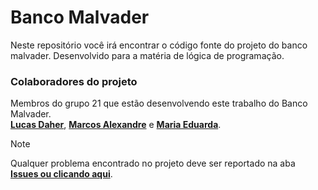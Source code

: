 # Banco Malvader

Neste repositório você irá encontrar o código fonte do projeto do banco malvader. Desenvolvido para a matéria de lógica
de programação.

### Colaboradores do projeto
Membros do grupo 21 que estão desenvolvendo este trabalho do Banco Malvader. <br>
[**Lucas Daher**](https://github.com/lucasdaher), [**Marcos Alexandre**](https://github.com/marcxsdev) e [**Maria Eduarda**](https://github.com/dudamarqs).

> [!NOTE]
> Qualquer problema encontrado no projeto deve ser reportado na aba [**Issues ou clicando aqui**](https://github.com/lucasdaher/banco-malvader/issues).